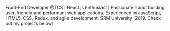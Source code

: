 Front-End Developer @TCS | React.js Enthusiast | Passionate about building user-friendly and performant web applications. Experienced in JavaScript, HTML5, CSS, Redux, and agile development. SRM University '2019. Check out my projects below!
